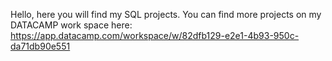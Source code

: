 Hello, here you will find my SQL projects.
You can find more projects on my DATACAMP work space here: https://app.datacamp.com/workspace/w/82dfb129-e2e1-4b93-950c-da71db90e551

